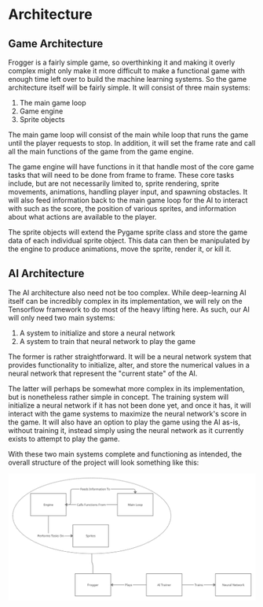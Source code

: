 # Architecture

## Game Architecture

Frogger is a fairly simple game, so overthinking it and making it overly
complex might only make it more difficult to make a functional game with
enough time left over to build the machine learning systems. So the game
architecture itself will be fairly simple. It will consist of three main
systems:

1. The main game loop
2. Game engine
3. Sprite objects

The main game loop will consist of the main while loop that runs the game
until the player requests to stop. In addition, it will set the frame
rate and call all the main functions of the game from the game engine.

The game engine will have functions in it that handle most of the core
game tasks that will need to be done from frame to frame. These core
tasks include, but are not necessarily limited to, sprite rendering,
sprite movements, animations, handling player input, and spawning
obstacles. It will also feed information back to the main game loop for 
the AI to interact with such as the score, the position of various sprites,
and information about what actions are available to the player.

The sprite objects will extend the Pygame sprite class and store the game
data of each individual sprite object. This data can then be manipulated
by the engine to produce animations, move the sprite, render it, or kill
it.

## AI Architecture

The AI architecture also need not be too complex. While deep-learning
AI itself can be incredibly complex in its implementation, we will rely
on the Tensorflow framework to do most of the heavy lifting here. As such,
our AI will only need two main systems:

1. A system to initialize and store a neural network
2. A system to train that neural network to play the game

The former is rather straightforward. It will be a neural network system
that provides functionality to initialize, alter, and store the numerical
values in a neural network that represent the "current state" of the AI.

The latter will perhaps be somewhat more complex in its implementation, but
is nonetheless rather simple in concept. The training system will
initialize a neural network if it has not been done yet, and once it has,
it will interact with the game systems to maximize the neural network's
score in the game. It will also have an option to play the game using the
AI as-is, without training it, instead simply using the neural network
as it currently exists to attempt to play the game.

With these two main systems complete and functioning as intended, the 
overall structure of the project will look something like this:

   ![Diagram](image/Froggerithm_Architecture.png?raw=true "Froggerithm Architecture")